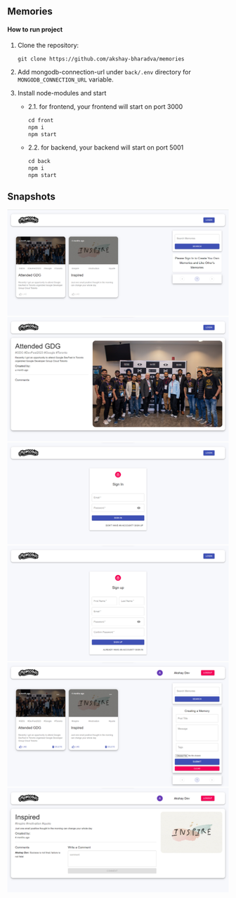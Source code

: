 ## Memories

#### How to run project

1. Clone the repository:

   ```shell
   git clone https://github.com/akshay-bharadva/memories
   ```

2. Add mongodb-connection-url under `back/.env` directory for `MONGODB_CONNECTION_URL` variable.

3. Install node-modules and start
   - 2.1. for frontend, your frontend will start on port 3000
     ```shell
     cd front
     npm i
     npm start
     ```
   - 2.2. for backend, your backend will start on port 5001
     ```shell
     cd back
     npm i
     npm start
     ```

## Snapshots

![Snapshot#1](snaps/home-page.png)
![Snapshot#2](snaps/post-detail.png)
![Snapshot#3](snaps/login.png)
![Snapshot#4](snaps/signup.png)
![Snapshot#5](snaps/create-memories.png)
![Snapshot#6](snaps/comment-post.png)

